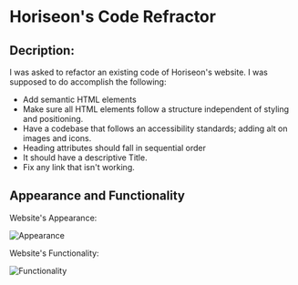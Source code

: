 # Horiseon's Code Refractor

## Decription:
I was asked to refactor an existing code of Horiseon's website. I was supposed to do accomplish the following:

- Add semantic HTML elements
- Make sure all HTML elements follow a structure independent of styling and positioning.
- Have a codebase that follows an accessibility standards; adding alt on images and icons.
- Heading attributes should fall in sequential order
- It should have a descriptive Title.
- Fix any link that isn't working.

## Appearance and Functionality

Website's Appearance:

![Appearance](assets/gifs/Gif1.gif)

Website's Functionality:

![Functionality](assets/gifs/Gif2.gif)
